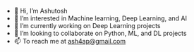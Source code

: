 - 👋 Hi, I’m Ashutosh
- 👀 I’m interested in Machine learning, Deep Learning, and AI
- 🌱 I’m currently working on Deep Learning projects
- 💞️ I’m looking to collaborate on Python, ML, and DL projects
- 📫 To reach me at ash4ap@gmail.com

<!---
Ashu4Ned/Ashu4Ned is a ✨ special ✨ repository because its `README.md` (this file) appears on your GitHub profile.
You can click the Preview link to take a look at your changes.
--->
